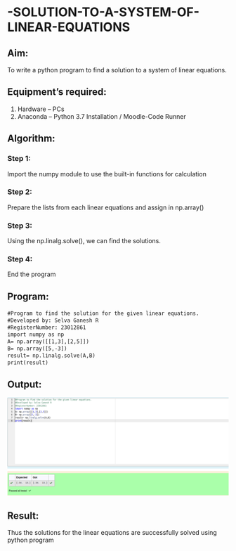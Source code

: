 # -SOLUTION-TO-A-SYSTEM-OF-LINEAR-EQUATIONS
## Aim:
To write a python program to find a solution to a system of linear equations.
## Equipment’s required:
1. 	Hardware – PCs
2. 	Anaconda – Python 3.7 Installation / Moodle-Code Runner
## Algorithm:
### Step 1: 
Import the numpy module to use the built-in functions for calculation
### Step 2: 
Prepare the lists from each linear equations and assign in np.array()
### Step 3: 
Using the np.linalg.solve(), we can find the solutions.
### Step 4: 
End the program
## Program:
```
#Program to find the solution for the given linear equations.
#Developed by: Selva Ganesh R
#RegisterNumber: 23012861
import numpy as np
A= np.array([[1,3],[2,5]])
B= np.array([5,-3])
result= np.linalg.solve(A,B)
print(result)
```
## Output:
![output](/lineqn%20output.png)
## Result: 
Thus the solutions for the linear equations are successfully solved using python program

